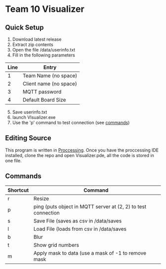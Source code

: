 # Team 10 Visualizer
## Quick Setup

 1. Download latest release
 2. Extract zip contents
 3. Open the file /data/userinfo.txt
 4. Fill in the following parameters
 
| Line | Entry |
|--|--|
| 1 | Team Name (no space) |
| 2 | Client name (no space) |
| 3 | MQTT password |
| 4 | Default Board Size |

5. Save userinfo.txt
6. launch VIsualizer.exe
7. Use the 'p' command to test connection (see [commands](#commands))

## Editing Source
This program is written in [Proccessing](https://processing.org/). Once you have the proccessing IDE installed, clone the repo and open Visualizer.pde, all the code is stored in one file.

## Commands
| Shortcut | Command |
|--|--|
| r | Resize |
| p | ping (puts object in MQTT server at (2, 2) to test connection |
| s | Save File (saves as csv in /data/saves |
| l | Load File (loads from csv in /data/saves |
| b | Blur |
| t | Show grid numbers |
| m | Apply mask to data (use a mask of -1 to remove mask |

